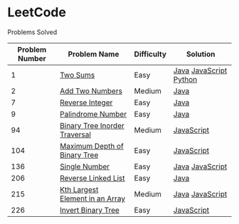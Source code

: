 # LeetCode

Problems Solved

|Problem Number  | Problem Name | Difficulty |Solution |
|----------------|--------------|------------|---------|
|1|[Two Sums](https://leetcode.com/problems/two-sum/)| Easy |[Java](https://github.com/onetrieuhero/LeetCode/blob/master/TwoSums/Solution.java) [JavaScript](https://github.com/onetrieuhero/LeetCode/blob/master/TwoSums/Solution.js) [Python](https://github.com/onetrieuhero/LeetCode/blob/master/TwoSums/Solution.py)|
|2|[Add Two Numbers](https://leetcode.com/problems/add-two-numbers/)|Medium|[Java](https://github.com/onetrieuhero/LeetCode/blob/master/AddTwoNumbers/Solution.java)|
|7|[Reverse Integer](https://leetcode.com/problems/reverse-integer/)|Easy|[Java](https://github.com/onetrieuhero/LeetCode/blob/master/ReverseInteger/Solution.java)
|9|[Palindrome Number](https://leetcode.com/problems/palindrome-number/)|Easy|[Java](https://github.com/onetrieuhero/LeetCode/blob/master/ReverseInteger/Solution.java)
|94|[Binary Tree Inorder Traversal](https://leetcode.com/problems/binary-tree-inorder-traversal/)|Medium|[JavaScript](https://github.com/onetrieuhero/LeetCode/blob/master/BinaryTreeInorderTraversal/Solution.js)
|104|[Maximum Depth of Binary Tree](https://leetcode.com/problems/maximum-depth-of-binary-tree/)|Easy|[JavaScript](https://github.com/onetrieuhero/LeetCode/blob/master/MaxDepthOfBinaryTree/Solution.js)
|136|[Single Number](https://leetcode.com/problems/single-number/)|Easy|[Java](https://github.com/onetrieuhero/LeetCode/blob/master/SingleNumber/Solution.java) [JavaScript](https://github.com/onetrieuhero/LeetCode/blob/master/SingleNumber/Solution.js)
|206|[Reverse Linked List](https://leetcode.com/problems/reverse-linked-list/)|Easy|[Java](https://github.com/onetrieuhero/LeetCode/blob/master/ReverseLinkedList/Solution.java)
|215|[Kth Largest Element in an Array](https://leetcode.com/problems/kth-largest-element-in-an-array/)|Medium|[Java](https://github.com/onetrieuhero/LeetCode/blob/master/Kth%20Largest%20Element/Solution.java) [JavaScript](https://github.com/onetrieuhero/LeetCode/blob/master/Kth%20Largest%20Element/Solution.js)
|226|[Invert Binary Tree](https://leetcode.com/problems/invert-binary-tree/)|Easy|[JavaScript](https://github.com/onetrieuhero/LeetCode/blob/master/InvertBinaryTree/Solution.js)
